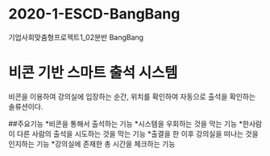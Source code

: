 # 2020-1-ESCD-BangBang
기업사회맞춤형프로젝트1_02분반 BangBang

비콘 기반 스마트 출석 시스템
======================
비콘을 이용하여 강의실에 입장하는 순간, 위치를 확인하여 자동으로 출석을 확인하는 솔류션이다.

##주요기능
*비콘을 통해서 출석하는 기능
*시스템을 우회하는 것을 막는 기능
*한사람이 다른 사람의 출석을 시도하는 것을 막는 기능
*출결을 한 이후 강의실을 떠나는 것을 인지하는 기능
*강의실에 존재한 총 시간을 체크하는 기능
